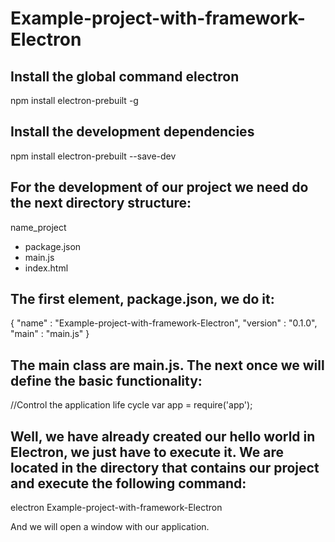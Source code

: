 # Example-project-with-framework-Electron

## Install the global command electron
npm install electron-prebuilt -g

## Install the development dependencies
npm install electron-prebuilt --save-dev

## For the development of our project we need do the next directory structure:

name_project
- package.json
- main.js
- index.html

## The first element, package.json, we do it:

{
  "name"    : "Example-project-with-framework-Electron",
  "version" : "0.1.0",
  "main"    : "main.js"
}


## The main class are main.js. The next once we will define the basic functionality:

//Control the application life cycle
var app = require('app');

## Well, we have already created our hello world in Electron, we just have to execute it. We are located in the directory that contains our project and execute the following command:

electron Example-project-with-framework-Electron

And we will open a window with our application.
